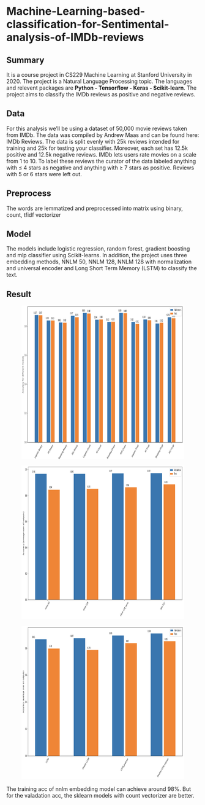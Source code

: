 # Machine-Learning-based-classification-for-Sentimental-analysis-of-IMDb-reviews
## Summary
It is a course project in CS229 Machine Learning at Stanford University in 2020. The project is a Natural Language Processing topic. The languages and relevent packages are **Python - Tensorflow - Keras - Scikit-learn**. The project aims to classify the IMDb reviews as positive and negative reviews. 
## Data
For this analysis we’ll be using a dataset of 50,000 movie reviews taken from IMDb. The data was compiled by Andrew Maas and can be found here: IMDb Reviews.
The data is split evenly with 25k reviews intended for training and 25k for testing your classifier. Moreover, each set has 12.5k positive and 12.5k negative reviews.
IMDb lets users rate movies on a scale from 1 to 10. To label these reviews the curator of the data labeled anything with ≤ 4 stars as negative and anything with ≥ 7 stars as positive. Reviews with 5 or 6 stars were left out.
## Preprocess
The words are lemmatized and preprocessed into matrix using binary, count, tfidf vectorizer
## Model
The models include logistic regression, random forest, gradient boosting and mlp classifier using Scikit-learns. In addition, the project uses three embedding methods, NNLM 50, NNLM 128, NNLM 128 with normalization and universal encoder and Long Short Term Memory (LSTM) to classify the text.
## Result

<figure>
  <img 
  src="results/sklearn.png" 
  alt="Results of sklearn models" 
  width="1000" height="400">
</figure>
<figure>
  <img 
  src="results/nnlm.png" 
  alt="Results of sklearn models" 
  width="700" height="400">
</figure>
<figure>
  <img 
  src="results/lstm.png" 
  alt="Results of sklearn models" 
  width="700" height="400">
</figure>
The training acc of nnlm embedding model can achieve around 98%. But for the valadation acc, the sklearn models with count vectorizer are better.

